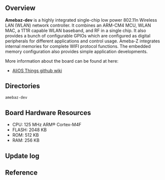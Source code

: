 ## Overview

**Amebaz-dev** is a highly integrated single-chip low power 802.11n Wireless LAN (WLAN) network controller. It combines an ARM-CM4 MCU, WLAN MAC, a 1T1R capable WLAN baseband, and RF in a single chip. It also provides a bunch of configurable GPIOs which are configured as digital peripherals for different applications and control usage. Ameba-Z integrates internal memories for complete WIFI protocol functions. The embedded memory configuration also provides simple application developments.

More information about the board can be found at here:

- [AliOS Things github wiki](https://github.com/alibaba/AliOS-Things/wiki)

## Directories

```sh
amebaz-dev

```

## Board Hardware Resources

* CPU: 125 MHz ARM® Cortex-M4F
* FLASH: 2048 KB
* ROM: 512 KB
* RAM: 256 KB

## Update log

## Reference

